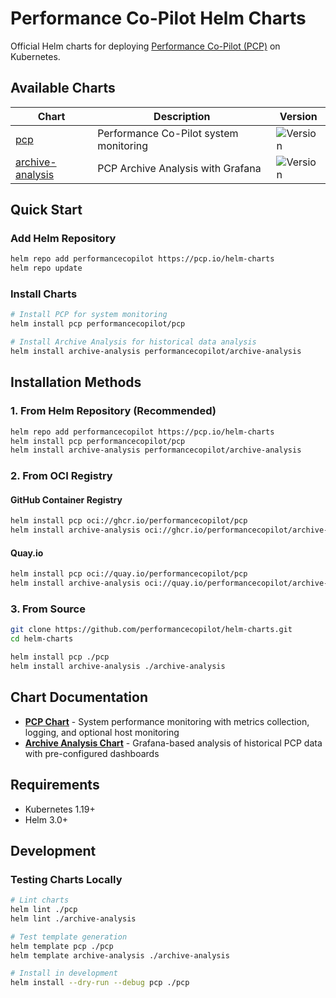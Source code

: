 # Performance Co-Pilot Helm Charts

Official Helm charts for deploying [Performance Co-Pilot (PCP)](https://pcp.io) on Kubernetes.

## Available Charts

| Chart | Description | Version |
|-------|-------------|---------|
| [pcp](./pcp/) | Performance Co-Pilot system monitoring | ![Version](https://img.shields.io/badge/version-0.1.0-blue) |
| [archive-analysis](./archive-analysis/) | PCP Archive Analysis with Grafana | ![Version](https://img.shields.io/badge/version-0.1.0-blue) |

## Quick Start

### Add Helm Repository

```bash
helm repo add performancecopilot https://pcp.io/helm-charts
helm repo update
```

### Install Charts

```bash
# Install PCP for system monitoring
helm install pcp performancecopilot/pcp

# Install Archive Analysis for historical data analysis
helm install archive-analysis performancecopilot/archive-analysis
```

## Installation Methods

### 1. From Helm Repository (Recommended)

```bash
helm repo add performancecopilot https://pcp.io/helm-charts
helm install pcp performancecopilot/pcp
helm install archive-analysis performancecopilot/archive-analysis
```

### 2. From OCI Registry

#### GitHub Container Registry
```bash
helm install pcp oci://ghcr.io/performancecopilot/pcp
helm install archive-analysis oci://ghcr.io/performancecopilot/archive-analysis
```

#### Quay.io
```bash
helm install pcp oci://quay.io/performancecopilot/pcp
helm install archive-analysis oci://quay.io/performancecopilot/archive-analysis
```

### 3. From Source

```bash
git clone https://github.com/performancecopilot/helm-charts.git
cd helm-charts

helm install pcp ./pcp
helm install archive-analysis ./archive-analysis
```

## Chart Documentation

- **[PCP Chart](./pcp/README.md)** - System performance monitoring with metrics collection, logging, and optional host monitoring
- **[Archive Analysis Chart](./archive-analysis/README.md)** - Grafana-based analysis of historical PCP data with pre-configured dashboards

## Requirements

- Kubernetes 1.19+
- Helm 3.0+

## Development

### Testing Charts Locally

```bash
# Lint charts
helm lint ./pcp
helm lint ./archive-analysis

# Test template generation
helm template pcp ./pcp
helm template archive-analysis ./archive-analysis

# Install in development
helm install --dry-run --debug pcp ./pcp
```
